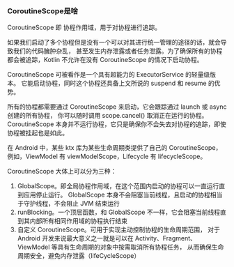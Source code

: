 
### CoroutineScope是啥
CoroutineScope 即 协程作用域，用于对协程进行追踪。

如果我们启动了多个协程但是没有一个可以对其进行统一管理的途径的话，就会导致我们的代码臃肿杂乱，
甚至发生内存泄露或者任务泄露。为了确保所有的协程都会被追踪，Kotlin 不允许在没有 CoroutineScope 的情况下启动协程。

CoroutineScope 可被看作是一个具有超能力的 ExecutorService 的轻量级版本。
它能启动协程，同时这个协程还具备上文所说的 suspend 和 resume 的优势。


所有的协程都需要通过 CoroutineScope 来启动，它会跟踪通过 launch 或 async 创建的所有协程，
你可以随时调用 scope.cancel() 取消正在运行的协程。
CoroutineScope 本身并不运行协程，它只是确保你不会失去对协程的追踪，即使协程被挂起也是如此。

在 Android 中，某些 ktx 库为某些生命周期类提供了自己的 CoroutineScope，
例如，ViewModel 有 viewModelScope，Lifecycle 有 lifecycleScope。


CoroutineScope 大体上可以分为三种：

1. GlobalScope。即全局协程作用域，在这个范围内启动的协程可以一直运行直到应用停止运行。
GlobalScope 本身不会阻塞当前线程，且启动的协程相当于守护线程，不会阻止 JVM 结束运行
2. runBlocking。一个顶层函数，和 GlobalScope 不一样，它会阻塞当前线程直到其内部所有相同作用域的协程执行结束
3. 自定义 CoroutineScope。可用于实现主动控制协程的生命周期范围，
对于 Android 开发来说最大意义之一就是可以在 Activity、Fragment、ViewModel 等具有生命周期的对象中按需取消所有协程任务，
从而确保生命周期安全，避免内存泄露（lifeCycleScope）

